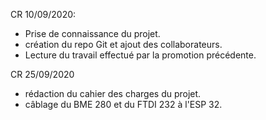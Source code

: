 CR 10/09/2020:  

- Prise de connaissance du projet.  
- création du repo Git et ajout des collaborateurs.  
- Lecture du travail effectué par la promotion précédente.  

CR 25/09/2020

- rédaction du cahier des charges du projet.
- câblage du BME 280 et du FTDI 232 à l'ESP 32.
